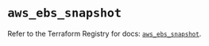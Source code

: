 # `aws_ebs_snapshot`

Refer to the Terraform Registry for docs: [`aws_ebs_snapshot`](https://registry.terraform.io/providers/hashicorp/aws/3.76.1/docs/resources/ebs_snapshot).
